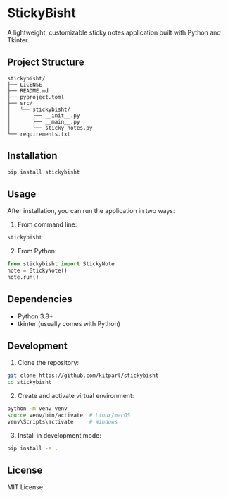 # StickyBisht

A lightweight, customizable sticky notes application built with Python and Tkinter.

## Project Structure
```
stickybisht/
├── LICENSE
├── README.md
├── pyproject.toml
├── src/
│   └── stickybisht/
│       ├── __init__.py
│       ├── __main__.py
│       └── sticky_notes.py
└── requirements.txt
```

## Installation

```bash
pip install stickybisht
```

## Usage

After installation, you can run the application in two ways:

1. From command line:
```bash
stickybisht
```

2. From Python:
```python
from stickybisht import StickyNote
note = StickyNote()
note.run()
```

## Dependencies
- Python 3.8+
- tkinter (usually comes with Python)

## Development

1. Clone the repository:
```bash
git clone https://github.com/kitparl/stickybisht
cd stickybisht
```

2. Create and activate virtual environment:
```bash
python -m venv venv
source venv/bin/activate  # Linux/macOS
venv\Scripts\activate     # Windows
```

3. Install in development mode:
```bash
pip install -e .
```

## License

MIT License
